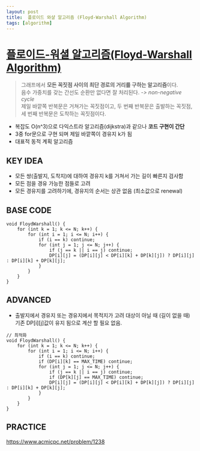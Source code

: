 ```yaml
---
layout: post
title:  플로이드 와샬 알고리즘 (Floyd-Warshall Algorithm)
tags: [algorithm] 
---
```


# [플로이드-워셜 알고리즘(Floyd-Warshall Algorithm)](https://ko.wikipedia.org/wiki/%ED%94%8C%EB%A1%9C%EC%9D%B4%EB%93%9C-%EC%9B%8C%EC%85%9C_%EC%95%8C%EA%B3%A0%EB%A6%AC%EC%A6%98)
> 그래프에서 **모든 꼭짓점 사이의 최단 경로의 거리를 구하는 알고리즘**이다.  
> 음수 가중치를 갖는 간선도 순환만 없다면 잘 처리된다. *-> non-negative cycle*  
> 제일 바깥쪽 반복문은 거쳐가는 꼭짓점이고, 두 번째 반복문은 출발하는 꼭짓점,  
> 세 번째 반복문은 도착하는 꼭짓점이다.

- 복잡도 O(n^3)으로 다익스트라 알고리즘(dijkstra)과 같으나 **코드 구현이 간단**
- 3중 for문으로 구현 되며 제일 바깥쪽이 경유지 k가 됨
- 대표적 동적 계획 알고리즘    

## KEY IDEA
- 모든 쌍(출발지, 도착지)에 대하여 경유지 k를 거쳐서 가는 길이 빠른지 검사함
- 모든 점을 경유 가능한 점들로 고려
- 모든 경유지를 고려하기에, 경유지의 순서는 상관 없음 (최소값으로 renewal) 


## BASE CODE
```
void FloydWarshall() {
    for (int k = 1; k <= N; k++) {
        for (int i = 1; i <= N; i++) {
            if (i == k) continue;        
            for (int j = 1; j <= N; j++) {
                if (j == k || i == j) continue;
                DP[i][j] = (DP[i][j] < DP[i][k] + DP[k][j]) ? DP[i][j] : DP[i][k] + DP[k][j];
            }
        }
    }
}
``` 

## ADVANCED
- 출발지에서 경유지 또는 경유지에서 목적지가 고려 대상이 아닐 때 (길이 없을 때)  
  기존 DP[i][j]값이 유지 됨으로 계산 할 필요 없음.

```
// 최적화
void FloydWarshall() {
    for (int k = 1; k <= N; k++) {
        for (int i = 1; i <= N; i++) {
            if (i == k) continue;        
            if (DP[i][k] == MAX_TIME) continue;
            for (int j = 1; j <= N; j++) {
                if (j == k || i == j) continue;
                if (DP[k][j] == MAX_TIME) continue;
                DP[i][j] = (DP[i][j] < DP[i][k] + DP[k][j]) ? DP[i][j] : DP[i][k] + DP[k][j];
            }
        }
    }
}
``` 

## PRACTICE
<https://www.acmicpc.net/problem/1238>
